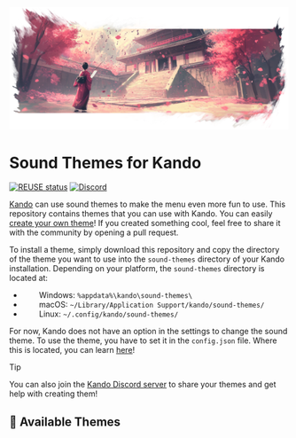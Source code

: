 <!--
SPDX-FileCopyrightText: Simon Schneegans <code@simonschneegans.de>
SPDX-License-Identifier: CC-BY-4.0
-->

<p align="center">
  <img src="banner.png" />
</p>

# Sound Themes for Kando

[![REUSE status](https://api.reuse.software/badge/github.com/kando-menu/sound-themes)](https://api.reuse.software/info/github.com/kando-menu/sound-themes)
[![Discord](https://img.shields.io/discord/1124300911574003732?logo=discord&label=Discord&color=%235865f2)](https://discord.gg/hZwbVSDkhy)

[Kando](https://github.com/kando-menu/kando) can use sound themes to make the menu even more fun to use.
This repository contains themes that you can use with Kando.
You can easily [create your own theme](https://kando.menu/advanced-usage/create-sound-themes/)!
If you created something cool, feel free to share it with the community by opening a pull request.

To install a theme, simply download this repository and copy the directory of the theme you want to use into the `sound-themes` directory of your Kando installation.
Depending on your platform, the `sound-themes` directory is located at:

- <img height="14" width="26" src="https://upload.wikimedia.org/wikipedia/commons/c/c4/Windows_logo_-_2021_%28Black%29.svg" /> Windows: `%appdata%\kando\sound-themes\`
- <img height="14" width="26" src="https://cdn.simpleicons.org/apple" /> macOS: `~/Library/Application Support/kando/sound-themes/`
- <img height="14" width="26" src="https://cdn.simpleicons.org/linux/black" /> Linux: `~/.config/kando/sound-themes/`

For now, Kando does not have an option in the settings to change the sound theme.
To use the theme, you have to set it in the `config.json` file.
Where this is located, you can learn [here](https://kando.menu/reference/config-files/)!

> [!TIP]
> You can also join the [Kando Discord server](https://discord.gg/hZwbVSDkhy) to share your themes and get help with creating them!

## 🎵 Available Themes
